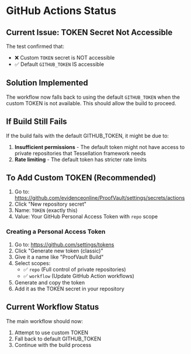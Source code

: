 # GitHub Actions Status

## Current Issue: TOKEN Secret Not Accessible

The test confirmed that:
- ❌ Custom `TOKEN` secret is NOT accessible 
- ✅ Default `GITHUB_TOKEN` IS accessible

## Solution Implemented

The workflow now falls back to using the default `GITHUB_TOKEN` when the custom TOKEN is not available. This should allow the build to proceed.

## If Build Still Fails

If the build fails with the default GITHUB_TOKEN, it might be due to:

1. **Insufficient permissions** - The default token might not have access to private repositories that Tessellation framework needs
2. **Rate limiting** - The default token has stricter rate limits

## To Add Custom TOKEN (Recommended)

1. Go to: https://github.com/evidenceonline/ProofVault/settings/secrets/actions
2. Click "New repository secret"
3. Name: `TOKEN` (exactly this)
4. Value: Your GitHub Personal Access Token with `repo` scope

### Creating a Personal Access Token

1. Go to: https://github.com/settings/tokens
2. Click "Generate new token (classic)"
3. Give it a name like "ProofVault Build"
4. Select scopes:
   - ✅ `repo` (Full control of private repositories)
   - ✅ `workflow` (Update GitHub Action workflows)
5. Generate and copy the token
6. Add it as the TOKEN secret in your repository

## Current Workflow Status

The main workflow should now:
1. Attempt to use custom TOKEN
2. Fall back to default GITHUB_TOKEN
3. Continue with the build process